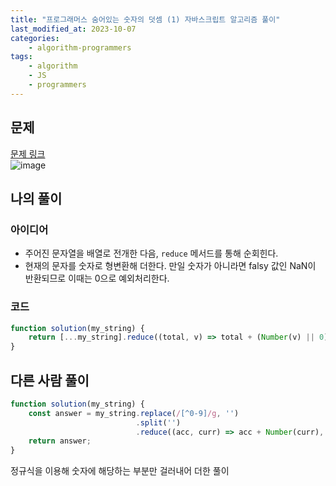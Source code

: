 ```yaml
---
title: "프로그래머스 숨어있는 숫자의 덧셈 (1) 자바스크립트 알고리즘 풀이"
last_modified_at: 2023-10-07
categories:
    - algorithm-programmers
tags:
    - algorithm
    - JS
    - programmers
---
```

## 문제
[문제 링크](https://school.programmers.co.kr/learn/courses/30/lessons/120851?language=javascript)  
![image](https://github.com/makepin2r/TIL/assets/39889583/91bf80a0-67e9-427f-82a7-9d5dd45535f3)

## 나의 풀이
### 아이디어
-  주어진 문자열을 배열로 전개한 다음, `reduce` 메서드를 통해 순회힌다.
-  현재의 문자를 숫자로 형변환해 더한다. 만일 숫자가 아니라면 falsy 값인 NaN이 반환되므로 이때는 0으로 예외처리한다.
### 코드
```javascript
function solution(my_string) {
    return [...my_string].reduce((total, v) => total + (Number(v) || 0), 0);
}
```

## 다른 사람 풀이
```javascript
function solution(my_string) {
    const answer = my_string.replace(/[^0-9]/g, '')
                            .split('')
                            .reduce((acc, curr) => acc + Number(curr), 0);
    return answer;
}
```
정규식을 이용해 숫자에 해당하는 부분만 걸러내어 더한 풀이